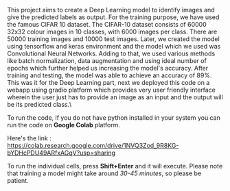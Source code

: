 This project aims to create a Deep Learning model to identify images and give the predicted labels as output. 
For the training purpose, we have used the famous CIFAR 10 dataset. The CIFAR-10 dataset consists of 60000 32x32 colour images in 10 classes, with 6000 images per class. There are 50000 training images and 10000 test images.
Later, we created the model using tensorflow and keras environment and the model which we used was Convolutional Neural Networks. Adding to that, we used various methods like batch normalization, data augmentation and using ideal number of epochs which further helped us increasing the model's accuracy.
After training and testing, the model was able to achieve an accuracy of 89%.
This was it for the Deep Learning part, next we deployed this code on a webapp using gradio platform which provides very user friendly interface wherein the user just has to provide an image as an input and the output will be its predicted class.\

To run the code, if you do not have python installed in your system you can run the code on **Google Colab** platform. 

Here's the link : https://colab.research.google.com/drive/1NVQ3Zod_9R8KG-bYDHcPDU49ARfxAGqV?usp=sharing

To run the individual cells, press **Shift+Enter** and it will execute. Please note that training a model might take around *30-45 minutes*, so please be patient.
